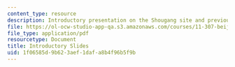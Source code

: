 ```yaml
---
content_type: resource
description: Introductory presentation on the Shougang site and previous Beijing Studios.
file: https://ol-ocw-studio-app-qa.s3.amazonaws.com/courses/11-307-beijing-urban-design-studio-summer-2008/1f06585d9b623aef1dafa8b4f96b5f9b_shougang.pdf
file_type: application/pdf
resourcetype: Document
title: Introductory Slides
uid: 1f06585d-9b62-3aef-1daf-a8b4f96b5f9b
---
```


